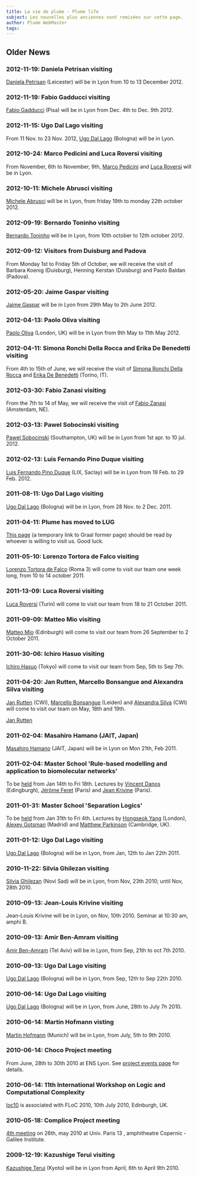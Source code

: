 ```yaml
---
title: La vie de plume - Plume life
subject: Les nouvelles plus anciennes sont remisées sur cette page.
author: Plume WebMaster
tags: 
---
```


## Older News

### 2012-11-19: Daniela Petrisan visiting

[Daniela Petrisan][] (Leicester) will be in Lyon from 10 to 13 December 2012.

### 2012-11-19: Fabio Gadducci visiting

[Fabio Gadducci][] (Pisa) will be in Lyon from Dec. 4th to Dec. 9th 2012.

### 2012-11-15: Ugo Dal Lago visiting

From 11 Nov. to 23 Nov. 2012, [Ugo Dal Lago][] (Bologna) will  be in Lyon.

### 2012-10-24: Marco Pedicini and Luca Roversi visiting

From November, 6th to November, 9th, [Marco Pedicini][] and [Luca Roversi][] will be in Lyon.

### 2012-10-11: Michele Abrusci visiting

[Michele Abrusci][] will be in Lyon, from friday 19th to monday 22th october 2012.

### 2012-09-19: Bernardo Toninho visiting

[Bernardo Toninho][] will be in Lyon, from 10th october to 12th october 2012.

### 2012-09-12: Visitors from Duisburg and Padova

From Monday 1st to Friday 5th of October, we will receive the visit of
Barbara Koenig (Duisburg), Henning Kerstan (Duisburg) and Paolo Baldan
(Padova).

### 2012-05-20: Jaime Gaspar visiting

[Jaime Gaspar][] will be in Lyon from 29th May to  2th June 2012.

### 2012-04-13: Paolo Oliva visiting

[Paolo Oliva][] (London, UK) will be in Lyon from 9th May to 11th May 2012.

### 2012-04-11: Simona Ronchi Della Rocca and Erika De Benedetti visiting

From 4th to 15th of June, we will receive the visit of [Simona Ronchi Della Rocca][] and [Erika De Benedetti][] (Torino, IT).

### 2012-03-30: Fabio Zanasi visiting

From the 7th to 14 of May, we will receive the visit of [Fabio Zanasi][] (Amsterdam, NE).

### 2012-03-13: Pawel Sobocinski visiting

[Pawel Sobocinski][] (Southampton, UK) will be in Lyon from 1st apr. to 10 jul. 2012.

### 2012-02-13: Luis Fernando Pino Duque visiting

[Luis Fernando Pino Duque][] (LIX, Saclay) will be in Lyon from 19 Feb. to 29 Feb. 2012.

### 2011-08-11: Ugo Dal Lago visiting

[Ugo Dal Lago][] (Bologna) will  be in Lyon, from 28 Nov. to 2 Dec. 2011.

### 2011-04-11: Plume has moved to LUG

[This page](http://graal.ens-lyon.fr/access.html) (a temporary link to Graal former page) should be read by whoever is willing to visit us. Good luck.

### 2011-05-10: Lorenzo Tortora de Falco visiting

[Lorenzo Tortora de Falco][] (Roma 3) will come to visit our team one week long, from 10 to 14 october 2011.

### 2011-13-09: Luca Roversi visiting

[Luca Roversi][] (Turin) will come to visit our team from 18 to 21 October 2011.

### 2011-09-09: Matteo Mio visiting

[Matteo Mio][] (Edinburgh) will come to visit our team from 26 September to 2 October 2011.

### 2011-30-06: Ichiro Hasuo visiting

[Ichiro Hasuo][] (Tokyo) will come to visit our team from Sep, 5th to Sep 7th.


### 2011-04-20: Jan Rutten, Marcello Bonsangue and Alexandra Silva visiting

[Jan Rutten][] (CWI), [Marcello Bonsangue][] (Leiden) and [Alexandra Silva][] (CWI) will come to visit our team on May, 18th and 19th.

[Jan Rutten]
### 2011-02-04: Masahiro Hamano (JAIT, Japan)

[Masahiro Hamano][] (JAIT, Japan) will be in Lyon on Mon 21th, Feb 2011.

### 2011-02-04: Master School 'Rule-based modelling and application to biomolecular networks'

To be [held](http://www.ens-lyon.fr/DI/?p=1204&lang=en) from Jan 14th to Fri 18th.
Lectures by [Vincent Danos](http://www.inf.ed.ac.uk/people/staff/Vincent_Danos.html) (Edingburgh),
[Jérôme Feret](http://www.di.ens.fr/~feret) (Paris) and
[Jean Krivine](http://http://www.pps.jussieu.fr/~jkrivine/homepage/Home.html) (Paris).

### 2011-01-31: Master School 'Separation Logics'

To be [held](http://www.ens-lyon.fr/DI/?p=1203&lang=en) from Jan 31th to Fri 4th.
Lectures by [Hongseok Yang](http://www.eecs.qmul.ac.uk/~hyang/Public/Home.html) (London),
[Alexey Gotsman](http://software.imdea.org/~gotsman/) (Madrid) and
[Matthew Parkinson](http://www.cl.cam.ac.uk/~mjp41/) (Cambridge, UK).

### 2011-01-12: Ugo Dal Lago visiting

[Ugo Dal Lago][] (Bologna) will  be in Lyon, from Jan, 12th to Jan 22th 2011.

### 2010-11-22: Silvia Ghilezan visiting

[Silvia Ghilezan][]  (Novi Sad) will  be in
Lyon, from Nov, 23th 2010; until Nov, 28th 2010.

### 2010-09-13: Jean-Louis Krivine visiting

Jean-Louis Krivine will  be in Lyon, on Nov, 10th 2010.  Seminar at 10:30 am,
amphi B.

### 2010-09-13: Amir Ben-Amram visiting

[Amir Ben-Amram](http://www2.mta.ac.il/~amirben/) (Tel Aviv) will be in Lyon,
from Sep, 21th to oct 7th 2010.

### 2010-09-13: Ugo Dal Lago visiting

[Ugo Dal Lago][] (Bologna) will  be in Lyon,
from Sep, 12th to Sep 22th 2010.

### 2010-06-14: Ugo Dal Lago visiting

[Ugo Dal Lago][] (Bologna) will  be in Lyon,
from June, 28th to July 7h 2010.

### 2010-06-14: Martin Hofmann visting

[Martin Hofmann][] (Munich) will  be in
Lyon, from July, 5th to 9th 2010.

### 2010-06-14: Choco Project meeting

From June, 28th to 30th 2010 at ENS Lyon. See
[project events page](http://choco.pps.jussieu.fr/events/) for details.

### 2010-06-14: 11th International Workshop on Logic and Computational Complexity

[loc10](http://web.comlab.ox.ac.uk/people/stephan.kreutzer/lcc10/) is
associated with FLoC 2010, 10th July 2010, Edinburgh, UK.

### 2010-05-18: Complice Project meeting

[4th meeting](http://www-lipn.univ-paris13.fr/complice/spip.php?article38) on
26th, may 2010 at Univ. Paris 13 , amphitheatre Copernic - Galilee Institute.

### 2009-12-19: Kazushige Terui visiting

[Kazushige Terui][]  (Kyoto) will be in
Lyon from April, 6th to April 9th 2010.

[Daniela Petrisan]: http://www.cs.le.ac.uk/people/dlp10/ (Daniela Petrisan)
[Fabio Gadducci]: http://www.di.unipi.it/~gadducci/ (Fabio Gadducci)
[Ugo Dal Lago]: http://www.cs.unibo.it/~dallago/ (Ugo Dal Lago)
[Luca Roversi]: http://www.di.unito.it/~rover/ (Luca Roversi)
[Marco Pedicini]: http://www.uniroma3.it/persona.php?persona=JMoX3wKOPtM5QL18a3JP6KFhwPvjHHeQi4lBWeQS7p0=&cf=%7Bcf%7D (Marco Pedicini)
[Michele Abrusci]: http://host.uniroma3.it/dipartimenti/filosofia/personale/schdado2.htm (Michele Abrusci)
[Bernardo Toninho]: http://www.cs.cmu.edu/~btoninho/ (Bernardo Toninho)
[Jaime Gaspar]: http://www.jaimegaspar.com/ "Jaime Gaspar"
[Fabio Zanasi]: http://www.zanasi.com/fabio/ "Fabio Zanasi"
[Paolo Oliva]: http://www.eecs.qmul.ac.uk/~pbo/ "Paolo Oliva"
[Erika de Benedetti]: http://unito.academia.edu/ErikaDeBenedetti "Erika De Benedetti"
[Simona Ronchi Della Rocca]: http://www.di.unito.it/~ronchi/ "Simona Ronchi Della Rocca"
[Pawel Sobocinski]: http://users.ecs.soton.ac.uk/ps/ "Pawel Sobocinski"
[Luis Fernando Pino Duque]: http://www.lix.polytechnique.fr/~luis.pino/ "Luis Fernando Pino Duque"
[Jan Rutten]: http://homepages.cwi.nl/~janr/ "Jan Rutten"
[Marcello Bonsangue]: http://www.liacs.nl/~marcello/ "Marcello Bonsague"
[Alexandra Silva]: http://homepages.cwi.nl/~ams/ "Alexandra Silva"
[Ugo Dal Lago]: http://www.cs.unibo.it/~dallago/ "Ugo Dal Lago"
[Masahiro Hamano]: http://www.jaist.ac.jp/~hamano/ "Masahiro Hamano"
[Silvia Ghilezan]: http://imft.ftn.uns.ac.rs/~silvia/ "Silvia Ghilezan"
[Martin Hofmann]: http://www2.tcs.ifi.lmu.de/~mhofmann/ "Martin Hofman"
[Kazushige Terui]: http://www.kurims.kyoto-u.ac.jp/~terui "Kazushige Terui"
[Ichiro Hasuo]: http://www-mmm.is.s.u-tokyo.ac.jp/~ichiro "Ichiro Hasuo"
[Matteo Mio]: http://homepages.inf.ed.ac.uk/s0792227/Home_Page/Home.html "Matteo Mio"
[Luca Roversi]: http://pgp.unito.it/~rover/ "Luca Roversi"
[Lorenzo Tortora de Falco]: http://logica.uniroma3.it/~tortora/ "Lorenzo Tortora de Falco"
